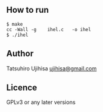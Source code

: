 ## How to run

```
$ make
cc -Wall -g    ihel.c   -o ihel
$ ./ihel
```

## Author

Tatsuhiro Ujihisa <ujihisa@gmail.com>

## Licence

GPLv3 or any later versions

